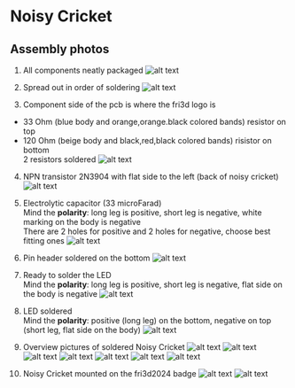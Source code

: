 # Noisy Cricket

## Assembly photos
1. All components neatly packaged
![alt text](20240418_210751.jpg)

2. Spread out in order of soldering
![alt text](20240418_211002.jpg)

3. Component side of the pcb is where the fri3d logo is  
- 33 Ohm (blue body and orange,orange.black colored bands) resistor on top  
- 120 Ohm (beige body and black,red,black colored bands) risistor on bottom  
2 resistors soldered
![alt text](20240418_212359.jpg)

4. NPN transistor 2N3904 with flat side to the left (back of noisy cricket)
![alt text](20240418_212550.jpg)

5. Electrolytic capacitor (33 microFarad)  
Mind the **polarity**: long leg is positive, short leg is negative, white marking on the body is negative  
There are 2 holes for positive and 2 holes for negative, choose best fitting ones
![alt text](20240418_212741.jpg)

6. Pin header soldered on the bottom
![alt text](20240418_213031.jpg)

7. Ready to solder the LED  
Mind the **polarity**: long leg is positive, short leg is negative, flat side on the body is negative
![alt text](20240418_213045.jpg)

8. LED soldered  
Mind the **polarity**: positive (long leg) on the bottom, negative on top (short leg, flat side on the body)
![alt text](20240418_213317.jpg)

9. Overview pictures of soldered Noisy Cricket
![alt text](20240418_213331.jpg)
![alt text](20240418_213347.jpg)
![alt text](20240418_213358.jpg)
![alt text](20240418_213431.jpg)
![alt text](20240418_213448.jpg)
![alt text](20240418_213500.jpg)
![alt text](20240418_213509.jpg)

10. Noisy Cricket mounted on the fri3d2024 badge
![alt text](20240418_213828.jpg)
![alt text](20240418_213843.jpg)